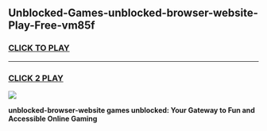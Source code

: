 
## Unblocked-Games-unblocked-browser-website-Play-Free-vm85f
<h3>
<a href="https://premium76.site?title=unblocked-browser-website&ref=20M">CLICK TO PLAY</a></h3>
<hr>

<h3>
<a href="https://premium76.site?title=unblocked-browser-website&ref=20M">CLICK 2 PLAY</a>
  
</h3>

<a href="https://premium76.site?title=unblocked-browser-website&ref=19M"><img src="https://clearcache.store/games.png"></a>


**unblocked-browser-website games unblocked: Your Gateway to Fun and Accessible Online Gaming**
